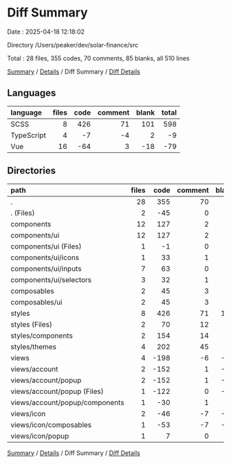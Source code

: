 # Diff Summary

Date : 2025-04-18 12:18:02

Directory /Users/peaker/dev/solar-finance/src

Total : 28 files,  355 codes, 70 comments, 85 blanks, all 510 lines

[Summary](results.md) / [Details](details.md) / Diff Summary / [Diff Details](diff-details.md)

## Languages
| language | files | code | comment | blank | total |
| :--- | ---: | ---: | ---: | ---: | ---: |
| SCSS | 8 | 426 | 71 | 101 | 598 |
| TypeScript | 4 | -7 | -4 | 2 | -9 |
| Vue | 16 | -64 | 3 | -18 | -79 |

## Directories
| path | files | code | comment | blank | total |
| :--- | ---: | ---: | ---: | ---: | ---: |
| . | 28 | 355 | 70 | 85 | 510 |
| . (Files) | 2 | -45 | 0 | -5 | -50 |
| components | 12 | 127 | 2 | 10 | 139 |
| components/ui | 12 | 127 | 2 | 10 | 139 |
| components/ui (Files) | 1 | -1 | 0 | 0 | -1 |
| components/ui/icons | 1 | 33 | 1 | 1 | 35 |
| components/ui/inputs | 7 | 63 | 0 | 7 | 70 |
| components/ui/selectors | 3 | 32 | 1 | 2 | 35 |
| composables | 2 | 45 | 3 | 10 | 58 |
| composables/ui | 2 | 45 | 3 | 10 | 58 |
| styles | 8 | 426 | 71 | 101 | 598 |
| styles (Files) | 2 | 70 | 12 | 16 | 98 |
| styles/components | 2 | 154 | 14 | 25 | 193 |
| styles/themes | 4 | 202 | 45 | 60 | 307 |
| views | 4 | -198 | -6 | -31 | -235 |
| views/account | 2 | -152 | 1 | -21 | -172 |
| views/account/popup | 2 | -152 | 1 | -21 | -172 |
| views/account/popup (Files) | 1 | -122 | 0 | -19 | -141 |
| views/account/popup/components | 1 | -30 | 1 | -2 | -31 |
| views/icon | 2 | -46 | -7 | -10 | -63 |
| views/icon/composables | 1 | -53 | -7 | -10 | -70 |
| views/icon/popup | 1 | 7 | 0 | 0 | 7 |

[Summary](results.md) / [Details](details.md) / Diff Summary / [Diff Details](diff-details.md)